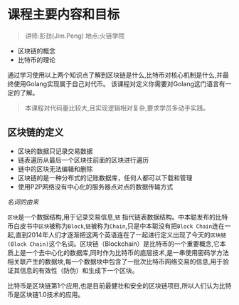 # 课程主要内容和目标
> 讲师:彭劲(Jim.Peng) 地点:火链学院

* 区块链的概念
* 比特币的理论

通过学习使用以上两个知识点了解到区块链是什么,比特币对核心机制是什么,并最终使用Golang实现属于自己对代币。
该课程对定义你需要对Golang这门语言有一定的了解。

> 本课程对代码量比较大,且实现逻辑相对复杂,要求学员多动手实践。

## 区块链的定义

* 区块的数据只记录交易数据
* 链表遍历从最后一个区块往前面的区块进行遍历
* 链中的区块无法编辑和删除
* 区块链的是一种分布式的记账数据库，任何人都可以下载和管理
* 使用P2P网络没有中心化的服务器点对点的数据传输方式

*名词的由来*

`区块`是一个数据结构,用于记录交易信息,`链` 指代链表数据结构。中本聪发布的比特币白皮书中`区块`被称为`Block`,`链`被称为`Chain`,只是中本聪没有把`Block Chain`连在一起,直到2014年人们才逐渐把这两个英语连在了一起进行定义出现了今天的`区块链(Block Chain)`这个名词。区块链（Blockchain）是比特币的一个重要概念,它本质上是一个去中心化的数据库,同时作为比特币的底层技术,是一串使用密码学方法相关联产生的数据块,每一个数据块中包含了一批次比特币网络交易的信息,用于验证其信息的有效性（防伪）和生成下一个区块。

比特币是区块链第1个应用,也是目前最健壮和安全的区块链项目,所以人们认为比特币是区块链1.0技术的应用。